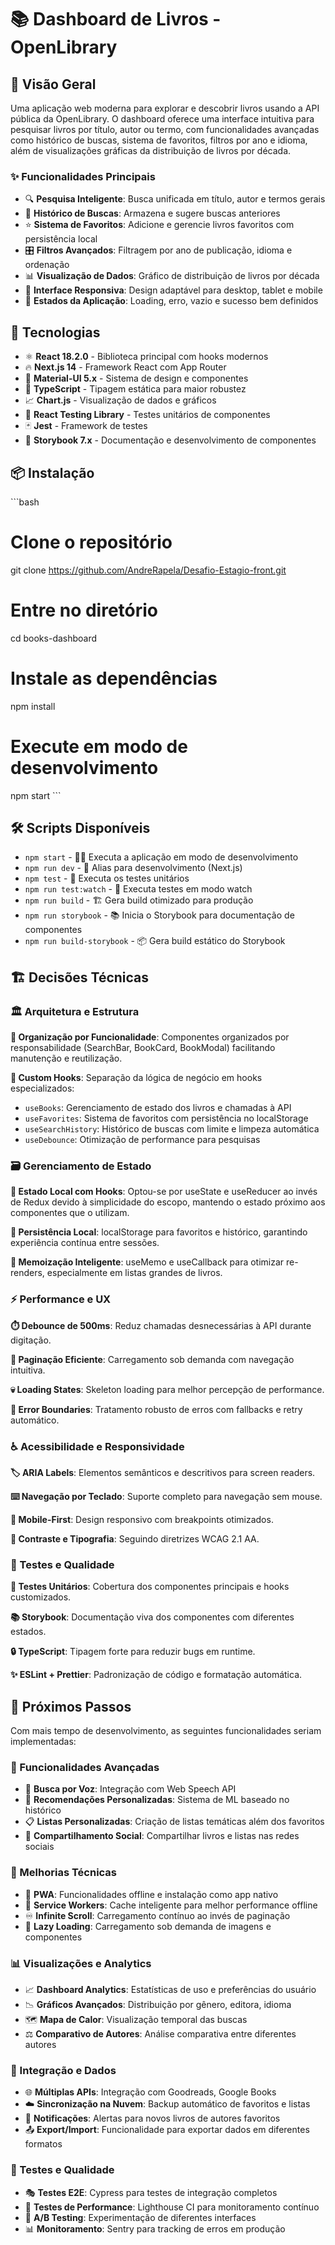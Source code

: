 # 📚 Dashboard de Livros - OpenLibrary

## 🎯 Visão Geral

Uma aplicação web moderna para explorar e descobrir livros usando a API pública da OpenLibrary. O dashboard oferece uma interface intuitiva para pesquisar livros por título, autor ou termo, com funcionalidades avançadas como histórico de buscas, sistema de favoritos, filtros por ano e idioma, além de visualizações gráficas da distribuição de livros por década.

### ✨ Funcionalidades Principais

- 🔍 **Pesquisa Inteligente**: Busca unificada em título, autor e termos gerais
- 📝 **Histórico de Buscas**: Armazena e sugere buscas anteriores
- ⭐ **Sistema de Favoritos**: Adicione e gerencie livros favoritos com persistência local
- 🎛️ **Filtros Avançados**: Filtragem por ano de publicação, idioma e ordenação
- 📊 **Visualização de Dados**: Gráfico de distribuição de livros por década
- 📱 **Interface Responsiva**: Design adaptável para desktop, tablet e mobile
- 🔄 **Estados da Aplicação**: Loading, erro, vazio e sucesso bem definidos

## 🚀 Tecnologias

- ⚛️ **React 18.2.0** - Biblioteca principal com hooks modernos
- 🔥 **Next.js 14** - Framework React com App Router
- 🎨 **Material-UI 5.x** - Sistema de design e componentes
- 📘 **TypeScript** - Tipagem estática para maior robustez
- 📈 **Chart.js** - Visualização de dados e gráficos
- 🧪 **React Testing Library** - Testes unitários de componentes
- 🃏 **Jest** - Framework de testes
- 📖 **Storybook 7.x** - Documentação e desenvolvimento de componentes

## 📦 Instalação

\`\`\`bash
# Clone o repositório
git clone https://github.com/AndreRapela/Desafio-Estagio-front.git

# Entre no diretório
cd books-dashboard

# Instale as dependências
npm install

# Execute em modo de desenvolvimento
npm start
\`\`\`

## 🛠️ Scripts Disponíveis

- `npm start` - 🏃‍♂️ Executa a aplicação em modo de desenvolvimento
- `npm run dev` - 🔄 Alias para desenvolvimento (Next.js)
- `npm test` - 🧪 Executa os testes unitários
- `npm run test:watch` - 👀 Executa testes em modo watch
- `npm run build` - 🏗️ Gera build otimizado para produção
- `npm run storybook` - 📚 Inicia o Storybook para documentação de componentes
- `npm run build-storybook` - 📦 Gera build estático do Storybook

## 🏗️ Decisões Técnicas

### 🏛️ Arquitetura e Estrutura

**📁 Organização por Funcionalidade**: Componentes organizados por responsabilidade (SearchBar, BookCard, BookModal) facilitando manutenção e reutilização.

**🎣 Custom Hooks**: Separação da lógica de negócio em hooks especializados:
- `useBooks`: Gerenciamento de estado dos livros e chamadas à API
- `useFavorites`: Sistema de favoritos com persistência no localStorage
- `useSearchHistory`: Histórico de buscas com limite e limpeza automática
- `useDebounce`: Otimização de performance para pesquisas

### 🗃️ Gerenciamento de Estado

**🎯 Estado Local com Hooks**: Optou-se por useState e useReducer ao invés de Redux devido à simplicidade do escopo, mantendo o estado próximo aos componentes que o utilizam.

**💾 Persistência Local**: localStorage para favoritos e histórico, garantindo experiência contínua entre sessões.

**🧠 Memoização Inteligente**: useMemo e useCallback para otimizar re-renders, especialmente em listas grandes de livros.

### ⚡ Performance e UX

**⏱️ Debounce de 500ms**: Reduz chamadas desnecessárias à API durante digitação.

**📄 Paginação Eficiente**: Carregamento sob demanda com navegação intuitiva.

**💀 Loading States**: Skeleton loading para melhor percepção de performance.

**🚨 Error Boundaries**: Tratamento robusto de erros com fallbacks e retry automático.

### ♿ Acessibilidade e Responsividade

**🏷️ ARIA Labels**: Elementos semânticos e descritivos para screen readers.

**⌨️ Navegação por Teclado**: Suporte completo para navegação sem mouse.

**📱 Mobile-First**: Design responsivo com breakpoints otimizados.

**🎨 Contraste e Tipografia**: Seguindo diretrizes WCAG 2.1 AA.

### 🧪 Testes e Qualidade

**🔬 Testes Unitários**: Cobertura dos componentes principais e hooks customizados.

**📚 Storybook**: Documentação viva dos componentes com diferentes estados.

**🔒 TypeScript**: Tipagem forte para reduzir bugs em runtime.

**✨ ESLint + Prettier**: Padronização de código e formatação automática.

## 🔮 Próximos Passos

Com mais tempo de desenvolvimento, as seguintes funcionalidades seriam implementadas:

### 🚀 Funcionalidades Avançadas
- 🎤 **Busca por Voz**: Integração com Web Speech API
- 🤖 **Recomendações Personalizadas**: Sistema de ML baseado no histórico
- 📋 **Listas Personalizadas**: Criação de listas temáticas além dos favoritos
- 📱 **Compartilhamento Social**: Compartilhar livros e listas nas redes sociais

### 🔧 Melhorias Técnicas
- 📲 **PWA**: Funcionalidades offline e instalação como app nativo
- 🔄 **Service Workers**: Cache inteligente para melhor performance offline
- ♾️ **Infinite Scroll**: Carregamento contínuo ao invés de paginação
- 🦥 **Lazy Loading**: Carregamento sob demanda de imagens e componentes

### 📊 Visualizações e Analytics
- 📈 **Dashboard Analytics**: Estatísticas de uso e preferências do usuário
- 📉 **Gráficos Avançados**: Distribuição por gênero, editora, idioma
- 🗺️ **Mapa de Calor**: Visualização temporal das buscas
- ⚖️ **Comparativo de Autores**: Análise comparativa entre diferentes autores

### 🔗 Integração e Dados
- 🌐 **Múltiplas APIs**: Integração com Goodreads, Google Books
- ☁️ **Sincronização na Nuvem**: Backup automático de favoritos e listas
- 🔔 **Notificações**: Alertas para novos livros de autores favoritos
- 📤 **Export/Import**: Funcionalidade para exportar dados em diferentes formatos

### 🧪 Testes e Qualidade
- 🎭 **Testes E2E**: Cypress para testes de integração completos
- 🚀 **Testes de Performance**: Lighthouse CI para monitoramento contínuo
- 🧪 **A/B Testing**: Experimentação de diferentes interfaces
- 📊 **Monitoramento**: Sentry para tracking de erros em produção
